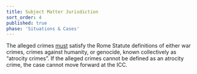 ```yaml
---
title: Subject Matter Jurisdiction
sort_order: 4
published: true
phase: 'Situations & Cases'
---
```



The alleged crimes <u>must</u> satisfy the Rome Statute definitions of either war crimes, crimes against humanity, or genocide, known collectively as “atrocity crimes”. If the alleged crimes cannot be defined as an atrocity crime, the case cannot move forward at the ICC.
